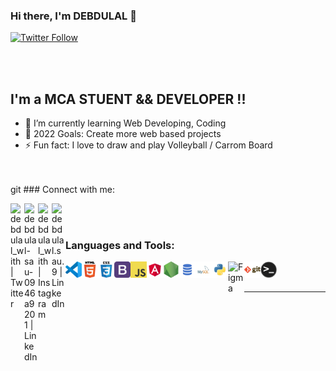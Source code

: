 
### Hi there, I'm DEBDULAL 👋 
[![Twitter Follow](https://img.shields.io/twitter/follow/debdulal_with?color=1DA1F2&logo=twitter&style=for-the-badge)](https://twitter.com/intent/follow?original_referer=https%3A%2F%2Fgithub.com%2Fdebdulal_with&screen_name=debdulal_with)

<br>
<br>

## I'm a MCA STUENT && DEVELOPER !!

- 🌱 I’m currently learning Web Developing, Coding
- 🥅 2022 Goals: Create more web based projects
- ⚡ Fun fact: I love to draw and play Volleyball / Carrom Board

<br>
<br>
git 
### Connect with me:

[<img align="left" alt="debdulal_with | Twitter" width="22px" src="https://cdn.jsdelivr.net/npm/simple-icons@v3/icons/twitter.svg" />][twitter]
[<img align="left" alt="debdulal-sau-0946a9201 | LinkedIn" width="22px" src="https://cdn.jsdelivr.net/npm/simple-icons@v3/icons/linkedin.svg" />][linkedin]
[<img align="left" alt="debdulal_with | Instagram" width="22px" src="https://cdn.jsdelivr.net/npm/simple-icons@v3/icons/instagram.svg"/>][instagram]
[<img align="left" alt="debdulal.sau.9 | LinkedIn" width="22px" src="https://cdn.jsdelivr.net/npm/simple-icons@v3/icons/linkedin.svg" />][linkedin]

<br/>
<br/>

### Languages and Tools:

<img align="left" alt="Visual Studio Code" width="26px" src="https://raw.githubusercontent.com/github/explore/80688e429a7d4ef2fca1e82350fe8e3517d3494d/topics/visual-studio-code/visual-studio-code.png" />
<img align="left" alt="HTML5" width="26px" src="https://raw.githubusercontent.com/github/explore/80688e429a7d4ef2fca1e82350fe8e3517d3494d/topics/html/html.png" />
<img align="left" alt="CSS3" width="26px" src="https://raw.githubusercontent.com/github/explore/80688e429a7d4ef2fca1e82350fe8e3517d3494d/topics/css/css.png" />
<img align="left" alt="Bootstrap" width="26px" src="https://raw.githubusercontent.com/github/explore/80688e429a7d4ef2fca1e82350fe8e3517d3494d/topics/bootstrap/bootstrap.png" />
<img align="left" alt="JavaScript" width="26px" src="https://raw.githubusercontent.com/github/explore/80688e429a7d4ef2fca1e82350fe8e3517d3494d/topics/javascript/javascript.png" />
<img align="left" alt="Angular" width="26px" src="https://raw.githubusercontent.com/github/explore/80688e429a7d4ef2fca1e82350fe8e3517d3494d/topics/angular/angular.png" />
<img align="left" alt="Node.js" width="26px" src="https://raw.githubusercontent.com/github/explore/80688e429a7d4ef2fca1e82350fe8e3517d3494d/topics/nodejs/nodejs.png" />
<img align="left" alt="SQL" width="26px" src="https://raw.githubusercontent.com/github/explore/80688e429a7d4ef2fca1e82350fe8e3517d3494d/topics/sql/sql.png" />
<img align="left" alt="MySQL" width="26px" src="https://raw.githubusercontent.com/github/explore/80688e429a7d4ef2fca1e82350fe8e3517d3494d/topics/mysql/mysql.png" />
<img align="left" alt="Python" width="26px" src="https://raw.githubusercontent.com/github/explore/80688e429a7d4ef2fca1e82350fe8e3517d3494d/topics/python/python.png" />
<img align="left" alt="Figma" width="26px" src="https://i.pinimg.com/736x/eb/e8/80/ebe880ba05add588e0518ad30d6fe1de.jpg"/>
<img align="left" alt="Git" width="26px" src="https://raw.githubusercontent.com/github/explore/80688e429a7d4ef2fca1e82350fe8e3517d3494d/topics/git/git.png" />
<img align="left" alt="Terminal" width="26px" src="https://raw.githubusercontent.com/github/explore/80688e429a7d4ef2fca1e82350fe8e3517d3494d/topics/terminal/terminal.png" />

<br />
<br />

---
<!-- 
<details>
  <summary>:zap: GitHub Stats</summary>

  <img align="left" alt="deb-with's GitHub Stats" src="https://github-readme-stats.deb-with.vercel.app/api?username=deb-with&show_icons=true&hide_border=true" />

</details> -->

[linkedin]: https://www.linkedin.com/in/debdulal-sau-0946a9201/
[instagram]: https://www.instagram.com/debdulal_with/
[facebook]: https://www.facebook.com/debdulal.sau.9
[twitter]: https://twitter.com/debdulal_with
